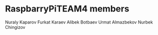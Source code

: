 # RaspbarryPiTEAM4 members
Nuraly Kaparov
Furkat Karaev
Alibek Botbaev
Urmat Almazbekov
Nurbek Chingizov

